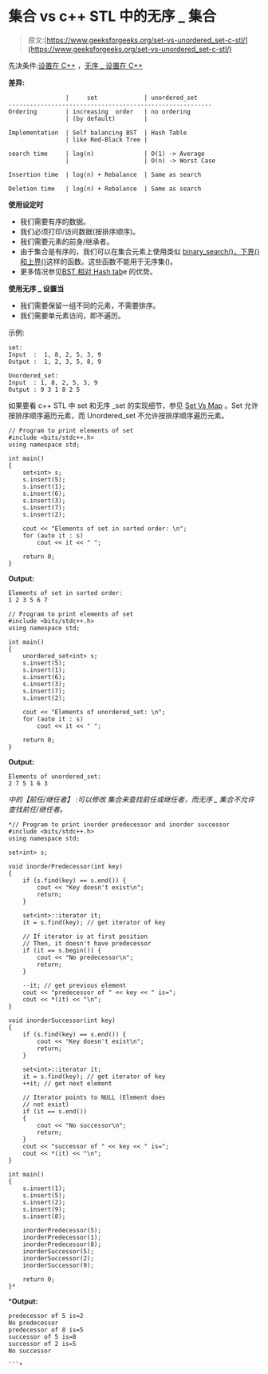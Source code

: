 # 集合 vs c++ STL 中的无序 _ 集合

> 原文:[https://www.geeksforgeeks.org/set-vs-unordered_set-c-stl/](https://www.geeksforgeeks.org/set-vs-unordered_set-c-stl/)

先决条件:[设置在 C++](https://www.geeksforgeeks.org/set-in-cpp-stl/) ，[无序 _ 设置在 C++](https://www.geeksforgeeks.org/unorderd_set-stl-uses/)

**差异:**

```
                |     set             | unordered_set
---------------------------------------------------------
Ordering        | increasing  order   | no ordering
                | (by default)        |

Implementation  | Self balancing BST  | Hash Table
                | like Red-Black Tree |  

search time     | log(n)              | O(1) -> Average 
                |                     | O(n) -> Worst Case

Insertion time  | log(n) + Rebalance  | Same as search

Deletion time   | log(n) + Rebalance  | Same as search

```

**使用设定时**

*   我们需要有序的数据。
*   我们必须打印/访问数据(按排序顺序)。
*   我们需要元素的前身/继承者。
*   由于集合是有序的，我们可以在集合元素上使用类似 [binary_search()，下界()和上界()](https://www.geeksforgeeks.org/binary-search-functions-in-c-stl-binary_search-lower_bound-and-upper_bound/)这样的函数。这些函数不能用于无序集()。
*   更多情况参见[BST 相对 Hash tab](https://www.geeksforgeeks.org/advantages-of-bst-over-hash-table/)e 的优势。

**使用无序 _ 设置当**

*   我们需要保留一组不同的元素，不需要排序。
*   我们需要单元素访问，即不遍历。

示例:

```
set:
Input  :  1, 8, 2, 5, 3, 9
Output :  1, 2, 3, 5, 8, 9

Unordered_set:
Input  : 1, 8, 2, 5, 3, 9
Output : 9 3 1 8 2 5 

```

如果要看 c++ STL 中 set 和无序 _set 的实现细节，参见 [Set Vs Map](https://www.geeksforgeeks.org/set-vs-map-c-stl/) 。Set 允许按排序顺序遍历元素，而 Unordered_set 不允许按排序顺序遍历元素。

```
// Program to print elements of set
#include <bits/stdc++.h>
using namespace std;

int main()
{
    set<int> s;
    s.insert(5);
    s.insert(1);
    s.insert(6);
    s.insert(3);
    s.insert(7);
    s.insert(2);

    cout << "Elements of set in sorted order: \n";
    for (auto it : s)
        cout << it << " ";

    return 0;
}
```

**Output:**

```
Elements of set in sorted order: 
1 2 3 5 6 7

```

```
// Program to print elements of set
#include <bits/stdc++.h>
using namespace std;

int main()
{
    unordered_set<int> s;
    s.insert(5);
    s.insert(1);
    s.insert(6);
    s.insert(3);
    s.insert(7);
    s.insert(2);

    cout << "Elements of unordered_set: \n";
    for (auto it : s)
        cout << it << " ";

    return 0;
}
```

**Output:**

```
Elements of unordered_set: 
2 7 5 1 6 3

```

*中的【前任/继任者】 :可以修改
集合来查找前任或继任者，而无序 _ 集合不允许查找前任/继任者。*

```
*// Program to print inorder predecessor and inorder successor
#include <bits/stdc++.h>
using namespace std;

set<int> s;

void inorderPredecessor(int key)
{
    if (s.find(key) == s.end()) {
        cout << "Key doesn't exist\n";
        return;
    }

    set<int>::iterator it;
    it = s.find(key); // get iterator of key

    // If iterator is at first position
    // Then, it doesn't have predecessor
    if (it == s.begin()) {
        cout << "No predecessor\n";
        return;
    }

    --it; // get previous element
    cout << "predecessor of " << key << " is=";
    cout << *(it) << "\n";
}

void inorderSuccessor(int key)
{
    if (s.find(key) == s.end()) {
        cout << "Key doesn't exist\n";
        return;
    }

    set<int>::iterator it;
    it = s.find(key); // get iterator of key
    ++it; // get next element

    // Iterator points to NULL (Element does
    // not exist)
    if (it == s.end())
    {
        cout << "No successor\n";
        return;
    }
    cout << "successor of " << key << " is=";
    cout << *(it) << "\n";
}

int main()
{
    s.insert(1);
    s.insert(5);
    s.insert(2);
    s.insert(9);
    s.insert(8);

    inorderPredecessor(5);
    inorderPredecessor(1);
    inorderPredecessor(8);
    inorderSuccessor(5);
    inorderSuccessor(2);
    inorderSuccessor(9);

    return 0;
}*
```

***Output:**

```
predecessor of 5 is=2
No predecessor
predecessor of 8 is=5
successor of 5 is=8
successor of 2 is=5
No successor

```*